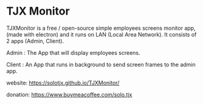 
# TJX Monitor

TJXMonitor is a free / open-source simple employees screens monitor app, (made with electron) and it runs on LAN (Local Area Network). It consists of 2 apps (Admin, Client).

Admin : The App that will display employees screens.

Client : An App that runs in background to send screen frames to the admin app.


website: https://solotjx.github.io/TJXMonitor/

donation: https://www.buymeacoffee.com/solo.tjx
